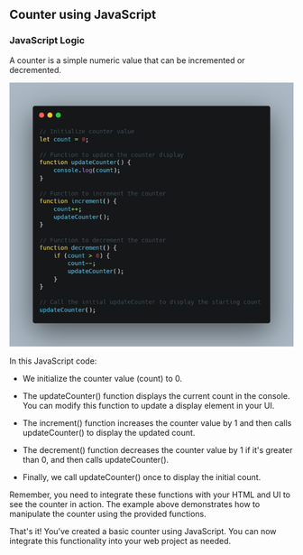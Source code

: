 ## Counter using JavaScript

### JavaScript Logic

A counter is a simple numeric value that can be incremented or decremented.

![Day 7 - CheatCode](/Day%2009/Day%209%20-%20CheatCode.png)

In this JavaScript code:
+ We initialize the counter value (count) to 0.

* The updateCounter() function displays the current count in the console. You can modify this function to update a display element in your UI.

- The increment() function increases the counter value by 1 and then calls updateCounter() to display the updated count.

+ The decrement() function decreases the counter value by 1 if it's greater than 0, and then calls updateCounter().

* Finally, we call updateCounter() once to display the initial count.

Remember, you need to integrate these functions with your HTML and UI to see the counter in action. The example above demonstrates how to manipulate the counter using the provided functions.

That's it! You've created a basic counter using JavaScript. You can now integrate this functionality into your web project as needed.